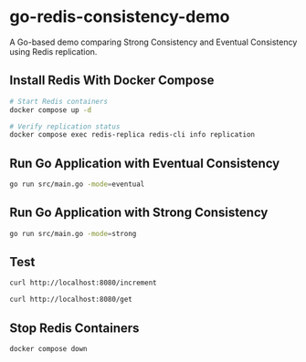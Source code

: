 # go-redis-consistency-demo

A Go-based demo comparing Strong Consistency and Eventual Consistency using Redis replication. 

## Install Redis With Docker Compose

```bash
# Start Redis containers
docker compose up -d

# Verify replication status
docker compose exec redis-replica redis-cli info replication
```

## Run Go Application with Eventual Consistency

```bash
go run src/main.go -mode=eventual
```

## Run Go Application with Strong Consistency

```bash
go run src/main.go -mode=strong
```

## Test

```bash
curl http://localhost:8080/increment
```

```bash
curl http://localhost:8080/get
```

## Stop Redis Containers

```bash
docker compose down
```